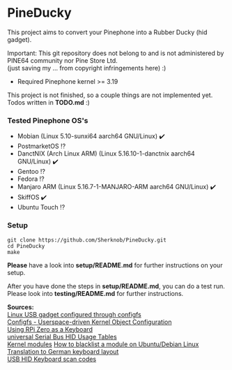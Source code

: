 # PineDucky

This project aims to convert your Pinephone into a Rubber Ducky (hid gadget).

Important: This git repository does not belong to and is not administered by PINE64 community nor Pine Store Ltd.  
(just saving my ... from copyright infringements here) :)

- Required Pinephone kernel >= 3.19

This project is not finished, so a couple things are not implemented yet. Todos written in **TODO.md** :)

### Tested Pinephone OS's
- Mobian (Linux 5.10-sunxi64 aarch64 GNU/Linux) :heavy_check_mark:
- PostmarketOS :interrobang:
- DanctNIX (Arch Linux ARM) (Linux 5.16.10-1-danctnix aarch64 GNU/Linux) :heavy_check_mark:
- Gentoo :interrobang:
- Fedora :interrobang:
- Manjaro ARM (Linux 5.16.7-1-MANJARO-ARM aarch64 GNU/Linux) :heavy_check_mark:
- SkiffOS :heavy_check_mark:
- Ubuntu Touch :interrobang:

### Setup

```
git clone https://github.com/Sherknob/PineDucky.git
cd PineDucky
make
```
**Please** have a look into **setup/README.md** for further instructions on your setup.

After you have done the steps in **setup/README.md**, you can do a test run. Please look into **testing/README.md** for further instructions.

**Sources:**  
[Linux USB gadget configured through configfs](https://www.kernel.org/doc/html/latest/usb/gadget_configfs.html)  
[Configfs - Userspace-driven Kernel Object Configuration](https://www.kernel.org/doc/html/latest/filesystems/configfs.html)  
[Using RPi Zero as a Keyboard](https://www.rmedgar.com/blog/using-rpi-zero-as-keyboard-setup-and-device-definition/)  
[universal Serial Bus HID Usage Tables](https://d1.amobbs.com/bbs_upload782111/files_47/ourdev_692986N5FAHU.pdf)  
[Kernel modules](https://wiki.gentoo.org/wiki/Kernel_Modules)
[How to blacklist a module on Ubuntu/Debian Linux](https://linuxconfig.org/how-to-blacklist-a-module-on-ubuntu-debian-linux)  
[Translation to German keyboard layout](https://stackoverflow.com/questions/9777286/sending-the-right-hid-keycode)  
[USB HID Keyboard scan codes](https://gist.github.com/MightyPork/6da26e382a7ad91b5496ee55fdc73db2)
